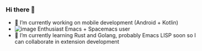 ### Hi there 👋

<!--
**stradicat/stradicat** is a ✨ _special_ ✨ repository because its `README.md` (this file) appears on your GitHub profile.

Here are some ideas to get you started:
-->
- 🔭 I’m currently working on mobile development (Android + Kotlin)
- ![image](https://user-images.githubusercontent.com/30353238/182044656-c8a97ec0-bb80-4905-ad15-29a3864eaee2.png) Enthusiast Emacs + Spacemacs user
- 🌱 I’m currently learning Rust and Golang, probably Emacs LISP soon so I can collaborate in extension development
<!--
- 👯 I’m looking to collaborate on ...
- 🤔 I’m looking for help with ...
- 💬 Ask me about ...
- 📫 How to reach me: ...
-->
<!--
- 😄 Pronouns: ...
- ⚡ Fun fact: ...
-->
